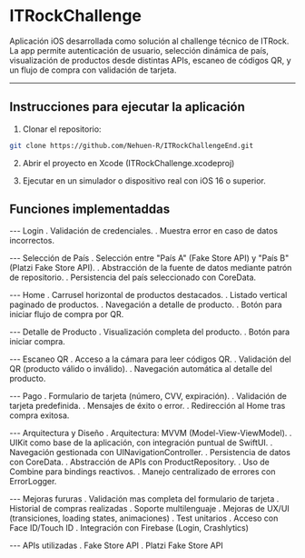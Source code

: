 # ITRockChallenge

Aplicación iOS desarrollada como solución al challenge técnico de ITRock. La app permite autenticación de usuario, selección dinámica de país, visualización de productos desde distintas APIs, escaneo de códigos QR, y un flujo de compra con validación de tarjeta.

---

## Instrucciones para ejecutar la aplicación

1. Clonar el repositorio:

```bash
git clone https://github.com/Nehuen-R/ITRockChallengeEnd.git
```

2. Abrir el proyecto en Xcode (ITRockChallenge.xcodeproj)

3. Ejecutar en un simulador o dispositivo real con iOS 16 o superior.

## Funciones implementaddas

--- Login
. Validación de credenciales.
. Muestra error en caso de datos incorrectos.

--- Selección de País
. Selección entre "País A" (Fake Store API) y "País B" (Platzi Fake Store API).
. Abstracción de la fuente de datos mediante patrón de repositorio.
. Persistencia del país seleccionado con CoreData.

--- Home
. Carrusel horizontal de productos destacados.
. Listado vertical paginado de productos.
. Navegación a detalle de producto.
. Botón para iniciar flujo de compra por QR.

--- Detalle de Producto
. Visualización completa del producto.
. Botón para iniciar compra.

--- Escaneo QR
. Acceso a la cámara para leer códigos QR.
. Validación del QR (producto válido o inválido).
. Navegación automática al detalle del producto.

--- Pago
. Formulario de tarjeta (número, CVV, expiración).
. Validación de tarjeta predefinida.
. Mensajes de éxito o error.
. Redirección al Home tras compra exitosa.

--- Arquitectura y Diseño
. Arquitectura: MVVM (Model-View-ViewModel).
. UIKit como base de la aplicación, con integración puntual de SwiftUI.
. Navegación gestionada con UINavigationController.
. Persistencia de datos con CoreData.
. Abstracción de APIs con ProductRepository.
. Uso de Combine para bindings reactivos.
. Manejo centralizado de errores con ErrorLogger.

--- Mejoras fururas
. Validación mas completa del formulario de tarjeta
. Historial de compras realizadas
. Soporte multilenguaje
. Mejoras de UX/UI (transiciones, loading states, animaciones)
. Test unitarios
. Acceso con Face ID/Touch ID
. Integración con Firebase (Login, Crashlytics)

--- APIs utilizadas
. Fake Store API
. Platzi Fake Store API
